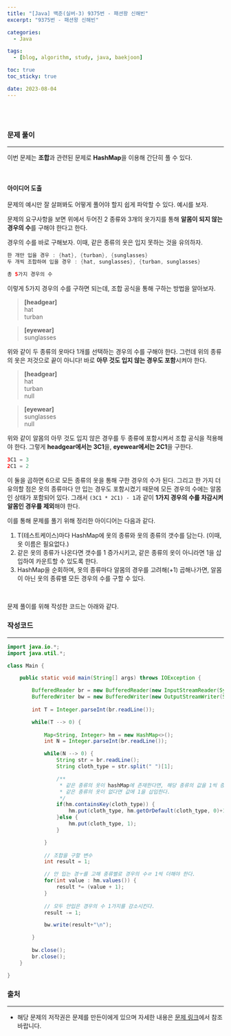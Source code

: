 ```yaml
---
title: "[Java] 백준(실버-3) 9375번 - 패션왕 신해빈"
excerpt: "9375번 - 패션왕 신해빈"

categories:
  - Java

tags:
  - [blog, algorithm, study, java, baekjoon]

toc: true
toc_sticky: true

date: 2023-08-04
---
```


<br><br>

### 문제 풀이

---

이번 문제는 **조합**과 관련된 문제로 **HashMap**을 이용해 간단히 풀 수 있다.

<br>

#### 아이디어 도출

문제의 예시만 잘 살펴봐도 어떻게 풀어야 할지 쉽게 파악할 수 있다. 예시를 보자.

문제의 요구사항을 보면 위에서 두어진 2 종류와 3개의 옷가지를 통해 **알몸이 되지 않는 경우의 수**를 구해야 한다고 한다.

경우의 수를 바로 구해보자. 이때, 같은 종류의 옷은 입지 못하는 것을 유의하자.


```java
한 개만 입을 경우 : {hat}, {turban}, {sunglasses}
두 개씩 조합하여 입을 경우 : {hat, sunglasses}, {turban, sunglasses}

총 5가지 경우의 수
```

이렇게 5가지 경우의 수를 구하면 되는데, 조합 공식을 통해 구하는 방법을 알아보자.

> **[headgear]** <br>
hat <br>
turban

> **[eyewear]** <br>
sunglasses

위와 같이 두 종류의 옷마다 1개를 선택하는 경우의 수를 구해야 한다. 그런데 위의 종류의 옷은 저것으로 끝이 아니다! 바로 **아무 것도 입지 않는 경우도 포함**시켜야 한다.

> **[headgear]** <br>
hat <br>
turban <br>
null

> **[eyewear]** <br>
sunglasses <br>
null

위와 같이 알몸의 아무 것도 입지 않은 경우를 두 종류에 포함시켜서 조합 공식을 적용해야 한다. 그렇게 **headgear에서는 3C1**을, **eyewear에서는 2C1**을 구한다.

```java
3C1 = 3
2C1 = 2
```
이 둘을 곱하면 6으로 모든 종류의 옷을 통해 구한 경우의 수가 된다. 그리고 한 가지 더 유의할 점은 옷의 종류마다 안 입는 경우도 포함시켰기 때문에 모든 경우의 수에는 알몸인 상태가 포함되어 있다. 그래서 `(3C1 * 2C1) - 1`과 같이 **1가지 경우의 수를 차감시켜 알몸인 경우를 제외**해야 한다.

이를 통해 문제를 풀기 위해 정리한 아이디어는 다음과 같다.

1. T(테스트케이스)마다 HashMap에 옷의 종류와 옷의 종류의 갯수를 담는다. (이때, 옷 이름은 필요없다.)
2. 같은 옷의 종류가 나온다면 갯수를 1 증가시키고, 같은 종류의 옷이 아니라면 1을 삽입하여 카운트할 수 있도록 한다.
3. HashMap을 순회하며, 옷의 종류마다 알몸의 경우를 고려해(+1) 곱해나가면, 알몸이 아닌 옷의 종류별 모든 경우의 수를 구할 수 있다.

<br>

문제 풀이를 위해 작성한 코드는 아래와 같다.

### 작성코드

---

```java
import java.io.*;
import java.util.*;

class Main {    

    public static void main(String[] args) throws IOException {

        BufferedReader br = new BufferedReader(new InputStreamReader(System.in));
        BufferedWriter bw = new BufferedWriter(new OutputStreamWriter(System.out));
        
        int T = Integer.parseInt(br.readLine());

        while(T --> 0) {
            
            Map<String, Integer> hm = new HashMap<>();
            int N = Integer.parseInt(br.readLine());

            while(N --> 0) {
                String str = br.readLine();
                String cloth_type = str.split(" ")[1];

                /**
                 * 같은 종류의 옷이 hashMap에 존재한다면, 해당 종류의 값을 1씩 증가시킨다.
                 * 같은 종류의 옷이 없다면 값에 1을 삽입한다.
                 */
                if(hm.containsKey(cloth_type)) {
                    hm.put(cloth_type, hm.getOrDefault(cloth_type, 0)+1);
                }else {
                    hm.put(cloth_type, 1);
                }

            }
            
            // 조합을 구할 변수
            int result = 1;

            // 안 입는 경ㅜ를 고해 종류별로 경우의 수ㄹ 1씩 더해야 한다.
            for(int value : hm.values()) {
                result *= (value + 1);
            }
            
            // 모두 안입은 경우의 수 1가지를 감소시킨다.
            result -= 1;

            bw.write(result+"\n");

        }
        
        bw.close();
        br.close();
    }

}
```

### 출처

---

- 해당 문제의 저작권은 문제를 만든이에게 있으며 자세한 내용은 [문제 링크](https://www.acmicpc.net/problem/9375)에서 참조바랍니다.